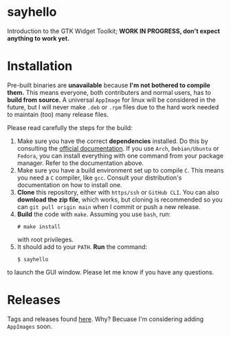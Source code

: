 # sayhello
Introduction to the GTK Widget Toolkit; **WORK IN PROGRESS, don't expect anything to work yet.**

# Installation
Pre-built binaries are **unavailable** because **I'm not bothered to compile them.** This means everyone, both contributers and normal users, has to **build from source.** A universal `AppImage` for linux will be considered in the future, but I will never make `.deb` or `.rpm` files due to the hard work needed to maintain (too) many release files.

Please read carefully the steps for the build:
1. Make sure you have the correct **dependencies** installed. Do this by consulting the [official documentation](https://www.gtk.org/docs/installations/linux/). If you use `Arch`, `Debian/Ubuntu` or `Fedora`, you can install everything with one command from your package manager. Refer to the documentation above.
2. Make sure you have a build environment set up to compile `C`. This means you need a `C` compiler, like `gcc`. Consult your distribution's documentation on how to install one.
3. **Clone** this repository, either with `https/ssh` or `GitHub CLI`. You can also **download the zip file**, which works, but cloning is recommended so you can `git pull origin main` when I commit or push a new release.
4. **Build** the code with `make`. Assuming you use `bash`, run:
   ```
   # make install
   ```
   with root privileges.
5. It should add to your `PATH`. **Run** the command:
   ```
   $ sayhello
   ```
  to launch the GUI window.
  Please let me know if you have any questions.

  # Releases
  Tags and releases found [here](https://github.com/Potato-Development/sayhello/releases). Why? Becuase I'm considering adding `AppImages` soon.
